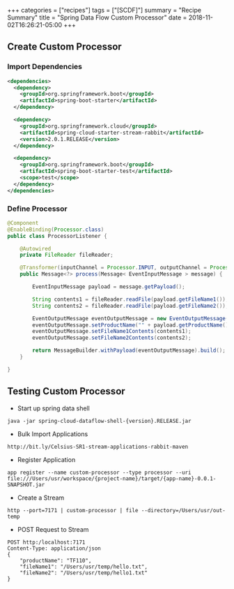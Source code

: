 +++
categories = ["recipes"]
tags = ["[SCDF]"]
summary = "Recipe Summary"
title = "Spring Data Flow Custom Processor"
date = 2018-11-02T16:26:21-05:00
+++

## Create Custom Processor

### Import Dependencies

```xml
<dependencies>
  <dependency>
    <groupId>org.springframework.boot</groupId>
    <artifactId>spring-boot-starter</artifactId>
  </dependency>

  <dependency>
    <groupId>org.springframework.cloud</groupId>
    <artifactId>spring-cloud-starter-stream-rabbit</artifactId>
    <version>2.0.1.RELEASE</version>
  </dependency>

  <dependency>
    <groupId>org.springframework.boot</groupId>
    <artifactId>spring-boot-starter-test</artifactId>
    <scope>test</scope>
  </dependency>
</dependencies>
```

### Define Processor

```java
@Component
@EnableBinding(Processor.class)
public class ProcessorListener {

    @Autowired
    private FileReader fileReader;

    @Transformer(inputChannel = Processor.INPUT, outputChannel = Processor.OUTPUT)
    public Message<?> process(Message< EventInputMessage > message) {

        EventInputMessage payload = message.getPayload();

        String contents1 = fileReader.readFile(payload.getFileName1());
        String contents2 = fileReader.readFile(payload.getFileName2());

        EventOutputMessage eventOutputMessage = new EventOutputMessage();
        eventOutputMessage.setProductName("" + payload.getProductName() + " Received");
        eventOutputMessage.setFileName1Contents(contents1);
        eventOutputMessage.setFileName2Contents(contents2);

        return MessageBuilder.withPayload(eventOutputMessage).build();
    }

}
```

## Testing Custom Processor

- Start up spring data shell

```
java -jar spring-cloud-dataflow-shell-{version}.RELEASE.jar
```

- Bulk Import Applications

```
http://bit.ly/Celsius-SR1-stream-applications-rabbit-maven
```

- Register Application

```
app register --name custom-processor --type processor --uri file:///Users/usr/workspace/{project-name}/target/{app-name}-0.0.1-SNAPSHOT.jar
```

- Create a Stream

```
http --port=7171 | custom-processor | file --directory=/Users/usr/out-temp
```

- POST Request to Stream

```
POST http:/localhost:7171
Content-Type: application/json
{
	"productName": "TF110",
	"fileName1": "/Users/usr/temp/hello.txt",
	"fileName2": "/Users/usr/temp/hello1.txt"
}
```
